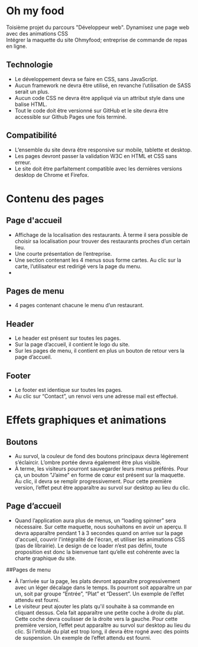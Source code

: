   # Oh my food 
  
  Toisième projet du parcours "Développeur web". Dynamisez une page web avec des animations CSS<br>
  Intégrer la maquette du site Ohmyfood; entreprise de commande de repas en ligne.
  
  ## Technologie
  * Le développement devra se faire en CSS, sans JavaScript.
  * Aucun framework ne devra être utilisé, en revanche l’utilisation de SASS serait un plus.
  * Aucun code CSS ne devra être appliqué via un attribut style dans une balise HTML. 
  * Tout le code doit être versionné sur GitHub et le site devra être accessible sur Github Pages une fois terminé.
       
   ## Compatibilité  
   * L’ensemble du site devra être responsive sur mobile, tablette et desktop. 
   * Les pages devront passer la validation W3C en HTML et CSS sans erreur. 
   * Le site doit être parfaitement compatible avec les dernières versions desktop de Chrome et Firefox. 
   
   # Contenu des pages
        
## Page d'accueil
* Affichage de la localisation des restaurants. À terme il sera possible de choisir sa localisation pour trouver des restaurants proches d’un certain lieu.
* Une courte présentation de l’entreprise.
* Une section contenant les 4 menus sous forme cartes. Au clic sur la carte, l’utilisateur est redirigé vers la page du menu.
* 
## Pages de menu
* 4 pages contenant chacune le menu d’un restaurant.
## Header
* Le header est présent sur toutes les pages.
* Sur la page d’accueil, il contient le logo du site.
* Sur les pages de menu, il contient en plus un bouton de retour vers la page d’accueil.

## Footer
* Le footer est identique sur toutes les pages.
* Au clic sur “Contact”, un renvoi vers une adresse mail est effectué.

 # Effets graphiques et animations 
 
  ## Boutons 
  * Au survol, la couleur de fond des boutons principaux devra légèrement s’éclaircir. L’ombre portée devra également être plus visible.
  * À terme, les visiteurs pourront sauvegarder leurs menus préférés. Pour ça, un bouton "J’aime" en forme de cœur est présent sur la maquette. Au clic, il devra se remplir progressivement. Pour cette première version, l’effet peut être apparaître au survol sur desktop au lieu du clic.
  
  ## Page d’accueil
  * Quand l’application aura plus de menus, un “loading spinner” sera nécessaire. Sur cette maquette, nous souhaitons en avoir un aperçu. Il devra apparaître pendant 1 à 3 secondes quand on arrive sur la page d'accueil, couvrir l'intégralité de l'écran, et utiliser les animations CSS (pas de librairie). Le design de ce loader n’est pas défini, toute proposition est donc la bienvenue tant qu’elle est cohérente avec la charte graphique du site.
  
  ##Pages de menu
  * À l’arrivée sur la page, les plats devront apparaître progressivement avec un léger décalage dans le temps. Ils pourront soit apparaître un par un, soit par groupe “Entrée”, “Plat” et “Dessert”. Un exemple de l’effet attendu est fourni.
  * Le visiteur peut ajouter les plats qu'il souhaite à sa commande en cliquant dessus. Cela fait apparaître une petite coche à droite du plat. Cette coche devra coulisser de la droite vers la gauche. Pour cette première version, l’effet peut apparaître au survol sur desktop au lieu du clic. Si l’intitulé du plat est trop long, il devra être rogné avec des points de suspension. Un exemple de l’effet attendu est fourni.
  
  
  
  
  
  
  
  
        
   
        
      
